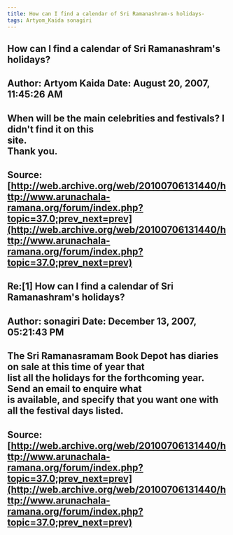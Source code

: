 ```yaml
--- 
title: How can I find a calendar of Sri Ramanashram-s holidays-   
tags: Artyom_Kaida sonagiri  
---  
```

## How can I find a calendar of Sri Ramanashram's holidays?  
Author: Artyom Kaida        Date: August 20, 2007, 11:45:26 AM  
---  
When will be the main celebrities and festivals? I didn't find it on this  
site.   
Thank you.
 ---  
Source:[http://web.archive.org/web/20100706131440/http://www.arunachala-ramana.org/forum/index.php?topic=37.0;prev_next=prev](http://web.archive.org/web/20100706131440/http://www.arunachala-ramana.org/forum/index.php?topic=37.0;prev_next=prev)   
---  

## Re:[1] How can I find a calendar of Sri Ramanashram's holidays?  
Author: sonagiri            Date: December 13, 2007, 05:21:43 PM  
---  
The Sri Ramanasramam Book Depot has diaries on sale at this time of year that  
list all the holidays for the forthcoming year. Send an email to enquire what  
is available, and specify that you want one with all the festival days listed.
 ---  
Source:[http://web.archive.org/web/20100706131440/http://www.arunachala-ramana.org/forum/index.php?topic=37.0;prev_next=prev](http://web.archive.org/web/20100706131440/http://www.arunachala-ramana.org/forum/index.php?topic=37.0;prev_next=prev)   
---  

